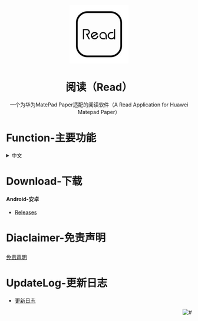 <div align="center">
<img width="160" height="160" src="https://github.com/Jack251970/Read_For_MatePad_Paper/blob/raw/app/src/main/res/mipmap-xxxhdpi/book_launcher_matepad_paper.png" alt="legado"/>  

# 阅读（Read）
一个为华为MatePad Paper适配的阅读软件（A Read Application for Huawei Matepad Paper）
</div>

# Function-主要功能
<details><summary>中文</summary>
1.纯黑白界面无动画，完美适配墨水屏，控件风格高度适配华为MatePad Paper。<br>
2.自带精选书源，支持设置、导入规则。<br>
3.支持根据书源搜索网络书籍，同时支持下载网络书籍。<br>
4.支持替换净化，去除广告、替换内容很方便。<br>
5.支持本地TXT、EPUB阅读，手动浏览，智能扫描。<br>
6.支持高度自定义阅读界面，切换字体、间距、加粗、简繁转换等。<br>
</details>

# Download-下载
#### Android-安卓
* [Releases](https://github.com/Jack251970/Read_For_MatePad_Paper/releases/latest)

# Diaclaimer-免责声明
##### 
[免责声明](https://github.com/Jack251970/Read_For_MatePad_Paper/blob/master/app/src/main/assets/disclaimer.md)

# UpdateLog-更新日志
* [更新日志](https://github.com/Jack251970/Read_For_MatePad_Paper/blob/master/app/src/main/assets/updateLog.md)

<a href="#readme">
    <img src="https://img.shields.io/badge/-返回顶部-white.svg" alt="#" align="right">
</a>
